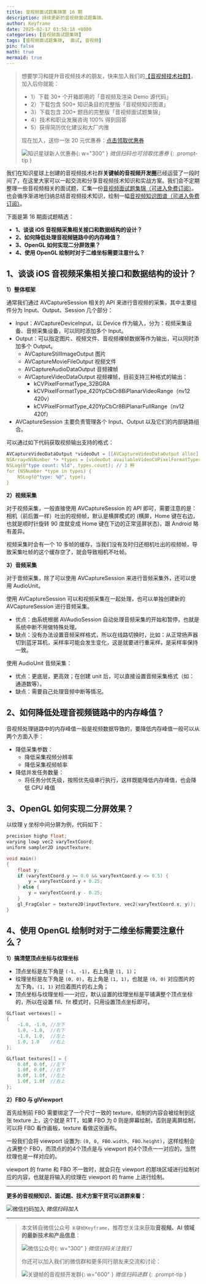 ```yaml
---
title: 音视频面试题集锦第 16 期
description: 持续更新的音视频面试题集锦。
author: Keyframe
date: 2025-02-17 03:58:18 +0800
categories: [音视频面试题集锦]
tags: [音视频面试题集锦,  面试, 音视频]
pin: false
math: true
mermaid: true
---
```


>想要学习和提升音视频技术的朋友，快来加入我们的<a href="https://t.zsxq.com/jRprT" target="_blank" rel="noopener noreferrer">【音视频技术社群】</a>，加入后你就能：
>
>- 1）下载 30+ 个开箱即用的「音视频及渲染 Demo 源代码」
>- 2）下载包含 500+ 知识条目的完整版「音视频知识图谱」
>- 3）下载包含 200+ 题目的完整版「音视频面试题集锦」
>- 4）技术和职业发展咨询 100% 得到回答
>- 5）获得简历优化建议和大厂内推
>  
>现在加入，送你一张 20 元优惠券：<a href="https://t.zsxq.com/jRprT" target="_blank" rel="noopener noreferrer">点击领取优惠券</a>
>
>![知识星球新人优惠券](assets/img/keyframe-zsxq-coupon.png){: w="300" }
>_微信扫码也可领取优惠券_
{: .prompt-tip }

我们在知识星球上创建的音视频技术社群**关键帧的音视频开发圈**已经运营了一段时间了，在这里大家可以一起交流和分享音视频技术知识和实战方案。我们会不定期整理一些音视频相关的面试题，汇集一份[音视频面试题集锦（可进入免费订阅）](https://mp.weixin.qq.com/mp/appmsgalbum?__biz=MjM5MTkxOTQyMQ==&action=getalbum&album_id=2380776196751425539#wechat_redirect)。也会循序渐进地归纳总结音视频技术知识，绘制一幅[音视频知识图谱（可进入免费订阅）](https://mp.weixin.qq.com/mp/appmsgalbum?__biz=MjM5MTkxOTQyMQ==&action=getalbum&album_id=2349658423078092802#wechat_redirect)。

下面是第 16 期面试题精选：


- **1、谈谈 iOS 音视频采集相关接口和数据结构的设计？**
- **2、如何降低处理音视频链路中的内存峰值？**
- **3、OpenGL 如何实现二分屏效果？**
- **4、使用 OpenGL 绘制时对于二维坐标需要注意什么？**



## 1、谈谈 iOS 音视频采集相关接口和数据结构的设计？


**1）整体框架**

通常我们通过 AVCaptureSession 相关的 API 来进行音视频的采集，其中主要组件分为 Input、Output、Session 几个部分：

- Input：AVCaptureDeviceInput，以 Device 作为输入，分为：视频采集设备、音频采集设备，可以同时添加多个 Input。
- Output：可以指定图片、视频文件、音视频裸帧数据等作为输出，可以同时添加多个 Output。
	- AVCaptureStillImageOutput 图片
	- AVCaptureMovieFileOutput 视频文件
	- AVCaptureAudioDataOutput 音频裸帧
	- AVCaptureVideoDataOutput 视频裸帧，目前支持三种格式的输出：
		- kCVPixelFormatType_32BGRA 
		- kCVPixelFormatType_420YpCbCr8BiPlanarVideoRange（nv12 420v）
		- kCVPixelFormatType_420YpCbCr8BiPlanarFullRange（nv12 420f）
- AVCaptureSession 主要负责管理各个 Input、Output 以及它们的内部链路组合。

可以通过如下代码获取视频输出支持的格式：

```c
AVCaptureVideoDataOutput *videoOut = [[AVCaptureVideoDataOutput alloc] init];
NSArray<NSNumber *> *types = [videoOut availableVideoCVPixelFormatTypes];
NSLog(@"type count: %ld", types.count); // 3 种
for (NSNumber *type in types) {
	NSLog(@"type: %@", type);
}
```


**2）视频采集**

对于视频采集，一般直接使用 AVCaptureSession 的 API 即可，需要注意的是：相机（前后置一样）吐出的视频帧，默认是横屏模式的 (横屏，Home 键在右边，也就是顺时针旋转 90 度就变成 Home 键在下边的正常竖屏状态)，跟 Android 略有差异。

视频采集时会有一个 10 多帧的缓存，当我们没有及时归还相机吐出的视频帧，导致采集吐帧的这个缓存空了，就会导致相机不吐帧。


**3）音频采集**

对于音频采集，除了可以使用 AVCaptureSession 来进行音频采集外，还可以使用 AudioUnit。

使用 AVCaptureSession 可以和视频采集在一起处理，也可以单独创建新的 AVCaptureSession 进行音频采集。

- 优点：由系统根据 AVAudioSession 自动处理音频采集的开始和暂停，也就是系统中断不用做特殊处理。
- 缺点：没有办法设置音频采样格式，所以在线路切换时，比如：从正常扬声器切到蓝牙耳机，采样率可能会发生变化，这是就要进行重采样，是采样率保持一致。


使用 AudioUnit 音频采集：

- 优点：更底层，更高效；在创建 unit 后，可以直接设置音频采集格式（如：通道数等）。
- 缺点：需要自己处理音频中断等情况。











## 2、如何降低处理音视频链路中的内存峰值？

音视频处理链路中的内存峰值一般是视频数据导致的，要降低内存峰值一般可以从两个方面入手：

- 降低采集参数：
	- 降低采集视频分辨率
	- 降低采集视频帧率
- 降低并发任务数量：
	- 将任务分优先级，按照优先级串行执行，这样既能降低内存峰值，也会降低 CPU 峰值





## 3、OpenGL 如何实现二分屏效果？

以纹理 y 坐标中间分屏为例，代码如下：

```c
precision highp float;
varying lowp vec2 varyTextCoord;
uniform sampler2D inputTexture;

void main()
{
    float y;
    if (varyTextCoord.y >= 0.0 && varyTextCoord.y <= 0.5) {
        y = varyTextCoord.y + 0.25;
    } else {
        y = varyTextCoord.y - 0.25;
    }
    gl_FragColor = texture2D(inputTexture, vec2(varyTextCoord.x, y));
}
```



## 4、使用 OpenGL 绘制时对于二维坐标需要注意什么？


**1）搞清楚顶点坐标与纹理坐标**

- 顶点坐标是左下角是 `(-1, -1)`，右上角是 `(1, 1)`；
- 纹理坐标是左下角是 `(0, 0)`，右上角是 `(1, 1)`，也就是 `(0, 0)` 对应图片的左下角，`(1, 1)` 对应着图片的右上角；
- 顶点坐标与纹理坐标一一对应，默认设置的纹理坐标是平铺满整个顶点坐标的，所以在设置 fill、fit 模式时，只用设置顶点坐标即可。


```c
GLfloat vertexes[] =
{
    -1.0, -1.0, //左下
    1.0, -1.0,  //右下
    -1.0, 1.0,  //左上
    1.0, 1.0    //右上
};

GLfloat textures[] = {
    0.0f, 0.0f, //左下
    1.0f, 0.0f, //右下
    0.0f, 1.0f, //左上
    1.0f, 1.0f  //右上
};
```

**2）FBO 与 glViewport**

首先绘制前 FBO 需要绑定了一个尺寸一致的 texture，绘制的内容会被绘制到这张 texture 上，这个就是 RTT，如果 FBO 为 0 则是屏幕绘制，否则是离屏绘制，可以将 FBO 看作画板，texture 看做这张画布。

一般我们会将 viewport 设置为: `(0, 0, FBO.width, FBO.height)`，这样绘制会占满整个 FBO，而顶点的的4个顶点是与 viewport 的4个顶点一一对应的，当然纹理也是一样对应的。

viewport 的 frame 和 FBO 不一致时，就会只在 viewport 的那块区域进行绘制对应的内容，也就是将输入的纹理在 viewport 的 frame 上进行绘制。



---

**更多的音视频知识、面试题、技术方案干货可以进群来看：**

![微信扫码加入](assets/img/keyframe-zsxq.png)
_微信扫码加入_











---

> 本文转自微信公众号 `关键帧Keyframe`，推荐您关注来获取**音视频、AI 领域的最新技术和产品信息**：
>
>![微信公众号](assets/img/keyframe-mp.jpg){: w="300" }
>_微信扫码关注我们_
>
>你还可以加入我们的微信群和更多同行朋友来交流和讨论：
>
>![关键帧的音视频开发群](assets/img/av-wechat-group.jpg){: w="600" }
>_微信扫码进群_
{: .prompt-tip }

